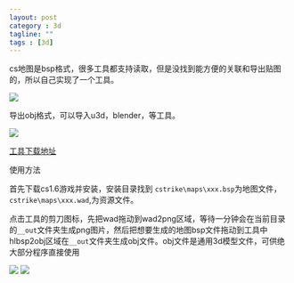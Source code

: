 ```yaml
---
layout: post
category : 3d
tagline: ""
tags : [3d]
---
```


cs地图是bsp格式，很多工具都支持读取，但是没找到能方便的关联和导出贴图的，所以自己实现了一个工具。

<img src="../../../../assets/image/cs/1.jpg"/>

导出obj格式，可以导入u3d，blender，等工具。

<img src="../../../../assets/image/cs/3.jpg"/>

<a href="http://lizhi.gitee.io/idewww/model3d/model3d.exe">工具下载地址</a>

使用方法

首先下载cs1.6游戏并安装，安装目录找到 ```cstrike\maps\xxx.bsp```为地图文件，```cstrike\maps\xxx.wad```,为资源文件。

点击工具的剪刀图标，先把wad拖动到wad2png区域，等待一分钟会在当前目录的```__out```文件夹生成png图片，然后把想要生成的地图bsp文件拖动到工具中hlbsp2obj区域在```__out```文件夹生成obj文件。obj文件是通用3d模型文件，可供绝大部分程序直接使用

<img src="../../../../assets/image/cs/0.jpg"/>

<img src="../../../../assets/image/cs/4.jpg"/>


